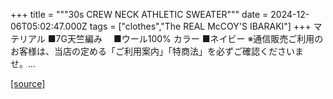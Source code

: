 +++
title = """30s CREW NECK ATHLETIC SWEATER"""
date = 2024-12-06T05:02:47.000Z
tags = ["clothes","The REAL McCOY'S IBARAKI"]
+++
マテリアル ■7G天竺編み　 ■ウール100% カラー ■ネイビー ※通信販売ご利用のお客様は、当店の定める「ご利用案内」「特商法」を必ずご確認くださいませ。...

[[source]](https://the-realmccoys.ocnk.net/product/765)
